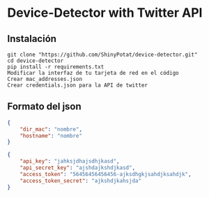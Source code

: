 # Device-Detector with Twitter API

## Instalación

```shell
git clone "https://github.com/ShinyPotat/device-detector.git"
cd device-detector
pip install -r requirements.txt
Modificar la interfaz de tu tarjeta de red en el código
Crear mac_addresses.json
Crear credentials.json para la API de twitter
```

## Formato del json

```json
{
    "dir_mac": "nombre",
    "hostname": "nombre"
}
```

```json
{
    "api_key": "jahksjdhajsdhjkasd",
    "api_secret_key": "ajshdajkshdjkasd",
    "access_token": "56456456456456-ajksdhgkjsahdjksahdjk",
    "access_token_secret": "ajkshdjkahsjda"
}
```
